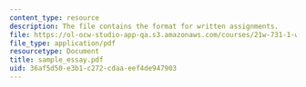 ```yaml
---
content_type: resource
description: The file contains the format for written assignments.
file: https://ol-ocw-studio-app-qa.s3.amazonaws.com/courses/21w-731-1-writing-and-experience-exploring-self-in-society-spring-2004/36af5d50e3b1c272cdaaeef4de947903_sample_essay.pdf
file_type: application/pdf
resourcetype: Document
title: sample_essay.pdf
uid: 36af5d50-e3b1-c272-cdaa-eef4de947903
---
```

